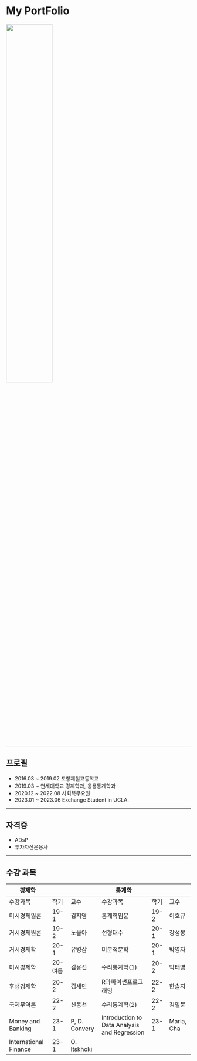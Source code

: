 # My PortFolio

<img src="https://user-images.githubusercontent.com/123232681/215372135-8bb0bdc4-b332-403c-a63f-ee477a556daf.png" width="50%" height="50%">

---

## 프로필

* 2016.03 ~ 2019.02 포항제철고등학교  
* 2019.03 ~ 연세대학교 경제학과, 응용통계학과  
* 2020.12 ~ 2022.08 사회복무요원  
* 2023.01 ~ 2023.06 Exchange Student in UCLA.

---

## 자격증

* ADsP
* 투자자산운용사

---

## 수강 과목

| 경제학    |        |     | 통계학   |         |     |
| ------- | ------ | --- | ------- | ------- | --- |
| 수강과목 | 학기 | 교수 | 수강과목 | 학기 | 교수 |
| 미시경제원론 | 19-1 | 김지영 | 통계학입문 | 19-2 | 이호규 | 
| 거시경제원론 | 19-2 | 노을아 | 선형대수 | 20-1 | 강성봉 | 
| 거시경제학 | 20-1 | 유병삼 | 미분적분학 | 20-1 | 박영자 | 
| 미시경제학 | 20-여름 | 김용선 | 수리통계학(1) | 20-2 | 박태영 |
| 후생경제학 | 20-2 | 김세민 | R과파이썬프로그래밍 | 22-2 | 한솔지 |
| 국제무역론 | 22-2 | 신동천 | 수리통계학(2) | 22-2 | 김일문 |
| Money and Banking | 23-1 | P, D. Convery | Introduction to Data Analysis and Regression | 23-1 | Maria, Cha |
| International Finance | 23-1 | O. Itskhoki | 





